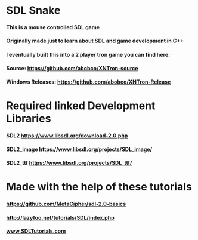 # SDL Snake
#### This is a mouse controlled SDL game
#### Originally made just to learn about SDL and game development in C++
#### I eventually built this into a 2 player tron game you can find here:
  #### Source: https://github.com/abobco/XNTron-source
  #### Windows Releases: https://github.com/abobco/XNTron-Release


# Required linked Development Libraries 
#### SDL2 https://www.libsdl.org/download-2.0.php
#### SDL2_image https://www.libsdl.org/projects/SDL_image/
#### SDL2_ttf https://www.libsdl.org/projects/SDL_ttf/

# Made with the help of these tutorials
#### https://github.com/MetaCipher/sdl-2.0-basics
#### http://lazyfoo.net/tutorials/SDL/index.php
#### www.SDLTutorials.com
